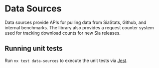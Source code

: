 # Data Sources

Data sources provide APIs for pulling data from SiaStats, Github, and internal benchmarks. The library also provides a request counter system used for tracking download counts for new Sia releases.

## Running unit tests

Run `nx test data-sources` to execute the unit tests via [Jest](https://jestjs.io).
